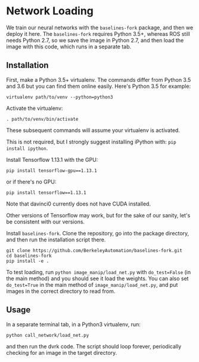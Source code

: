 # Network Loading

We train our neural networks with the `baselines-fork` package, and then we
deploy it here. The `baselines-fork` requires Python 3.5+, whereas ROS still
needs Python 2.7, so we save the image in Python 2.7, and then load the image
with this code, which runs in a separate tab.

## Installation

First, make a Python 3.5+ virtualenv. The commands differ from Python 3.5 and
3.6 but you can find them online easily. Here's Python 3.5 for example:

```
virtualenv path/to/venv --python=python3
```

Activate the virtualenv:

```
. path/to/venv/bin/activate
```

These subsequent commands will assume your virtualenv is activated.

This is not required, but I strongly suggest installing iPython with: `pip
install ipython`.

Install Tensorflow 1.13.1 with the GPU:

```
pip install tensorflow-gpu==1.13.1
```

or if there's no GPU:

```
pip install tensorflow==1.13.1
```

Note that davinci0 currently does not have CUDA installed.

Other versions of Tensorflow may work, but for the sake of our sanity, let's be
consistent with our versions.

Install `baselines-fork`. Clone the repository, go into the package directory,
and then run the installation script there.

```
git clone https://github.com/BerkeleyAutomation/baselines-fork.git
cd baselines-fork
pip install -e .
```

To test loading, run `python image_manip/load_net.py` with `do_test=False` (in
the main method) and you should see it load the weights. You can also set
`do_test=True` in the main method of `image_manip/load_net.py`, and put images
in the correct directory to read from.



## Usage

In a separate terminal tab, in a Python3 virtualenv, run:

```
python call_network/load_net.py
```

and then run the dvrk code. The script should loop forever, periodically
checking for an image in the target directory.

